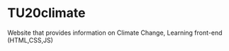 # TU20climate
Website that provides information on Climate Change, 
Learning front-end (HTML,CSS,JS)
